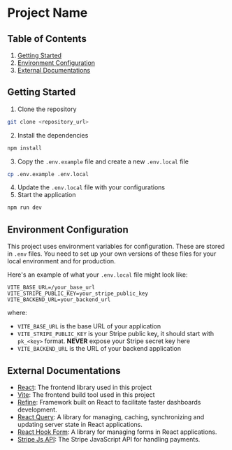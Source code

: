 # Project Name

## Table of Contents

1. [Getting Started](#getting-started)
2. [Environment Configuration](#environment-configuration)
3. [External Documentations](#external-documentations)

## Getting Started

1. Clone the repository
```bash
git clone <repository_url>
```
2. Install the dependencies
```bash
npm install
```
3. Copy the `.env.example` file and create a new `.env.local` file
```bash
cp .env.example .env.local
```
4. Update the `.env.local` file with your configurations
5. Start the application
```bash
npm run dev
```
## Environment Configuration

This project uses environment variables for configuration. These are stored in `.env` files. You need to set up your own versions of these files for your local environment and for production.

Here's an example of what your `.env.local` file might look like:

```dotenv
VITE_BASE_URL=/your_base_url
VITE_STRIPE_PUBLIC_KEY=your_stripe_public_key
VITE_BACKEND_URL=your_backend_url
```

where:

- `VITE_BASE_URL` is the base URL of your application
- `VITE_STRIPE_PUBLIC_KEY` is your Stripe public key, it should start with `pk_<key>` format. **NEVER** expose your Stripe secret key here
- `VITE_BACKEND_URL` is the URL of your backend application

## External Documentations

- [React](https://react.dev/): The frontend library used in this project
- [Vite](https://vitejs.dev/): The frontend build tool used in this project
- [Refine](https://refine.dev/): Framework built on React to facilitate faster dashboards development.
- [React Query](https://tanstack.com/query/latest/docs/framework/react/overview): A library for managing, caching, synchronizing and updating server state in React applications.
- [React Hook Form](https://react-hook-form.com/): A library for managing forms in React applications.
- [Stripe Js API](https://docs.stripe.com/js): The Stripe JavaScript API for handling payments.
